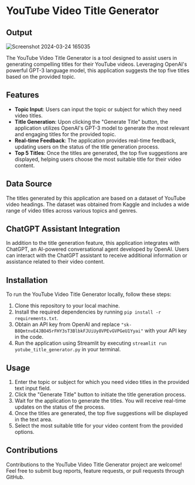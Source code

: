 # YouTube Video Title Generator

## Output

![Screenshot 2024-03-24 165035](https://github.com/manyakhare86/Youtube_title_generator-Generative-AI-/assets/74348408/66f7cdb3-5e37-469d-8326-747398f7e858)


The YouTube Video Title Generator is a tool designed to assist users in generating compelling titles for their YouTube videos. Leveraging OpenAI's powerful GPT-3 language model, this application suggests the top five titles based on the provided topic.

## Features

- **Topic Input**: Users can input the topic or subject for which they need video titles.
- **Title Generation**: Upon clicking the "Generate Title" button, the application utilizes OpenAI's GPT-3 model to generate the most relevant and engaging titles for the provided topic.
- **Real-time Feedback**: The application provides real-time feedback, updating users on the status of the title generation process.
- **Top 5 Titles**: Once the titles are generated, the top five suggestions are displayed, helping users choose the most suitable title for their video content.

## Data Source

The titles generated by this application are based on a dataset of YouTube video headings. The dataset was obtained from Kaggle and includes a wide range of video titles across various topics and genres.

## ChatGPT Assistant Integration

In addition to the title generation feature, this application integrates with ChatGPT, an AI-powered conversational agent developed by OpenAI. Users can interact with the ChatGPT assistant to receive additional information or assistance related to their video content.

## Installation

To run the YouTube Video Title Generator locally, follow these steps:

1. Clone this repository to your local machine.
2. Install the required dependencies by running `pip install -r requirements.txt`.
3. Obtain an API key from OpenAI and replace `"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"` with your API key in the code.
4. Run the application using Streamlit by executing `streamlit run yotube_title_generator.py` in your terminal.

## Usage

1. Enter the topic or subject for which you need video titles in the provided text input field.
2. Click the "Generate Title" button to initiate the title generation process.
3. Wait for the application to generate the titles. You will receive real-time updates on the status of the process.
4. Once the titles are generated, the top five suggestions will be displayed in the text area.
5. Select the most suitable title for your video content from the provided options.

## Contributions

Contributions to the YouTube Video Title Generator project are welcome! Feel free to submit bug reports, feature requests, or pull requests through GitHub.
